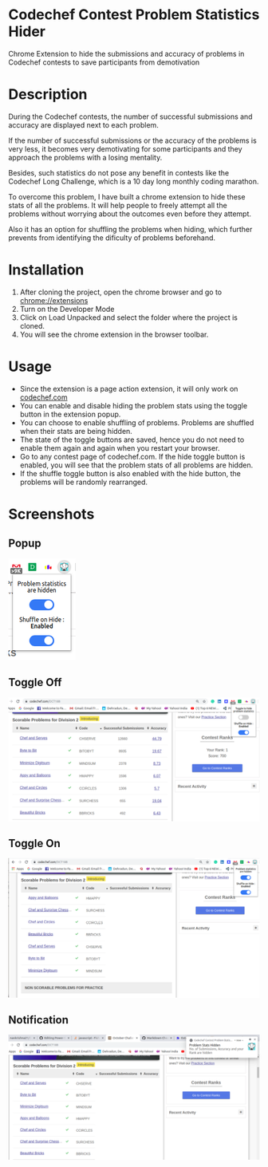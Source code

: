 # Codechef Contest Problem Statistics Hider
Chrome Extension to hide the submissions and accuracy of problems in Codechef contests to save participants from demotivation

# Description

During the Codechef contests, the number of successful submissions and accuracy are displayed next to each problem.

If the number of successful submissions or the accuracy of the problems is very less, it becomes very demotivating for some participants and they approach the problems with a losing mentality.

Besides, such statistics do not pose any benefit in contests like the Codechef Long Challenge, which is a 10 day long monthly coding marathon.

To overcome this problem, I have built a chrome extension to hide these stats of all the problems. It will help people to freely attempt all the problems without worrying about the outcomes even before they attempt.

Also it has an option for shuffling the problems when hiding, which further prevents from identifying the dificulty of problems beforehand.

# Installation

1. After cloning the project, open the chrome browser and go to [chrome://extensions](chrome://extensions)
2. Turn on the Developer Mode
3. Click on Load Unpacked and select the folder where the project is cloned.
4. You will see the chrome extension in the browser toolbar.

# Usage

* Since the extension is a page action extension, it will only work on [codechef.com](https://www.codechef.com)
* You can enable and disable hiding the problem stats using the toggle button in the extension popup.
* You can choose to enable shuffling of problems. Problems are shuffled when their stats are being hidden.
* The state of the toggle buttons are saved, hence you do not need to enable them again and again when you restart your browser.
* Go to any contest page of codechef.com. If the hide toggle button is enabled, you will see that the problem stats of all problems are hidden.
* If the shuffle toggle button is also enabled with the hide button, the problems will be randomly rearranged.

# Screenshots

## Popup

![Image](./screenshots/popup.png)

## Toggle Off

![Image](./screenshots/toggle-off.png)

## Toggle On

![Image](./screenshots/toggle-on.png)

## Notification

![Image](./screenshots/notification.png)
